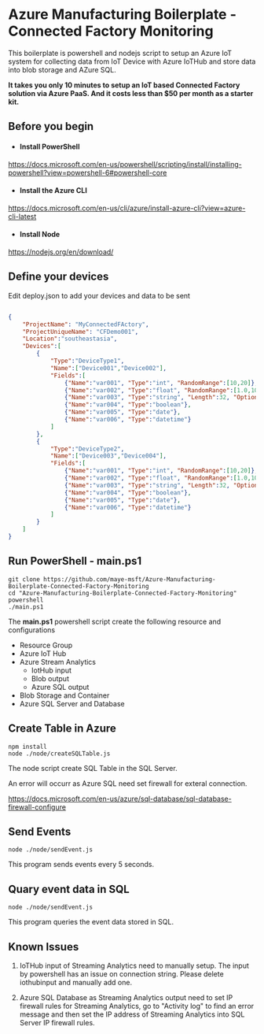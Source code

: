 # Azure Manufacturing Boilerplate - Connected Factory Monitoring

This boilerplate is powershell and nodejs script to setup an Azure IoT system for collecting data from IoT Device with Azure IoTHub and store data into blob storage and AZure SQL. 

**It takes you only 10 minutes to setup an IoT based Connected Factory solution via Azure PaaS. And it costs less than $50 per month as a starter kit.**  

## Before you begin

* #### Install PowerShell

https://docs.microsoft.com/en-us/powershell/scripting/install/installing-powershell?view=powershell-6#powershell-core

* #### Install the Azure CLI

https://docs.microsoft.com/en-us/cli/azure/install-azure-cli?view=azure-cli-latest

* #### Install Node

https://nodejs.org/en/download/


## Define your devices

Edit deploy.json to add your devices and data to be sent

```json

{
    "ProjectName": "MyConnectedFActory",
    "ProjectUniqueName": "CFDemo001",
    "Location":"southeastasia",
    "Devices":[
        {
            "Type":"DeviceType1",
            "Name":["Device001","Device002"],
            "Fields":[
                {"Name":"var001", "Type":"int", "RandomRange":[10,20]},
                {"Name":"var002", "Type":"float", "RandomRange":[1.0,10.0]},
                {"Name":"var003", "Type":"string", "Length":32, "Options":["Option1","Option2"]},
                {"Name":"var004", "Type":"boolean"},
                {"Name":"var005", "Type":"date"},
                {"Name":"var006", "Type":"datetime"}
            ]
        },
        {
            "Type":"DeviceType2",
            "Name":["Device003","Device004"],
            "Fields":[
                {"Name":"var001", "Type":"int", "RandomRange":[10,20]},
                {"Name":"var002", "Type":"float", "RandomRange":[1.0,10.0]},
                {"Name":"var003", "Type":"string", "Length":32, "Options":["Option1","Option2"]},
                {"Name":"var004", "Type":"boolean"},
                {"Name":"var005", "Type":"date"},
                {"Name":"var006", "Type":"datetime"}
            ]
        }
    ]
}

```

## Run PowerShell - main.ps1
```shell
git clone https://github.com/maye-msft/Azure-Manufacturing-Boilerplate-Connected-Factory-Monitoring
cd "Azure-Manufacturing-Boilerplate-Connected-Factory-Monitoring"
powershell
./main.ps1
```

The **main.ps1** powershell script create the following resource and configurations

* Resource Group
* Azure IoT Hub
* Azure Stream Analytics
    * IotHub input
    * Blob output
    * Azure SQL output
* Blob Storage and Container
* Azure SQL Server and Database

## Create Table in Azure

```shell
npm install
node ./node/createSQLTable.js
```

The node script create SQL Table in the SQL Server.

An error will occurr as Azure SQL need set firewall for exteral connection.

https://docs.microsoft.com/en-us/azure/sql-database/sql-database-firewall-configure

## Send Events

```shell
node ./node/sendEvent.js
```

This program sends events every 5 seconds.

## Quary event data in SQL

```shell
node ./node/sendEvent.js
```

This program queries the event data stored in SQL.

## Known Issues

1. IoTHub input of Streaming Analytics need to manually setup. The input by powershell has an issue on connection string. Please delete iothubinput and manually add one.

2. Azure SQL Database as Streaming Analytics output
need to set IP firewall rules for Streaming Analytics, go to "Activity log" to find an error message and then set the IP address of Streaming Analytics into SQL Server IP firewall rules.
